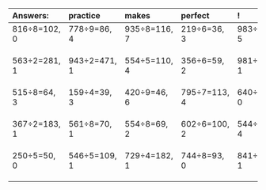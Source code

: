 | Answers: | practice | makes | perfect | ! |
| :--- | :--- | :--- | :--- | :--- |
| 816÷8=102, 0 | 778÷9=86, 4 | 935÷8=116, 7 | 219÷6=36, 3 | 983÷6=163, 5 | 
|   |   |   |   |   | 
|   |   |   |   |   | 
|   |   |   |   |   | 
| 563÷2=281, 1 | 943÷2=471, 1 | 554÷5=110, 4 | 356÷6=59, 2 | 981÷4=245, 1 | 
|   |   |   |   |   | 
|   |   |   |   |   | 
|   |   |   |   |   | 
| 515÷8=64, 3 | 159÷4=39, 3 | 420÷9=46, 6 | 795÷7=113, 4 | 640÷5=128, 0 | 
|   |   |   |   |   | 
|   |   |   |   |   | 
|   |   |   |   |   | 
| 367÷2=183, 1 | 561÷8=70, 1 | 554÷8=69, 2 | 602÷6=100, 2 | 544÷9=60, 4 | 
|   |   |   |   |   | 
|   |   |   |   |   | 
|   |   |   |   |   | 
| 250÷5=50, 0 | 546÷5=109, 1 | 729÷4=182, 1 | 744÷8=93, 0 | 841÷6=140, 1 | 
|   |   |   |   |   | 
|   |   |   |   |   | 
|   |   |   |   |   | 
